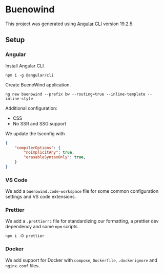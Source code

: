 # Buenowind

This project was generated using [Angular CLI](https://github.com/angular/angular-cli) version 19.2.5.

## Setup

### Angular

Install Angular CLI

```shell
npm i -g @angular/cli
```

Create BuenoWind application.

```shell
ng new buenowind --prefix bw --routing=true --inline-template --inline-style
```

Additional configuration:

- CSS
- No SSR and SSG support

We update the tsconfig with

```json
{
    "compilerOptions": {
        "noImplicitAny": true,
        "erasableSyntaxOnly": true,
    }
}
```

### VS Code

We add a `buenowind.code-workspace` file for some common configuration settings and VS code extensions.

### Prettier

We add a `.prettierrc` file for standardizing our formatting, a prettier dev dependency and some `npm` scripts.

```shell
npm i -D prettier
```

### Docker

We add support for Docker with `compose`, `Dockerfile`, `.dockerignore` and `nginx.conf` files.
